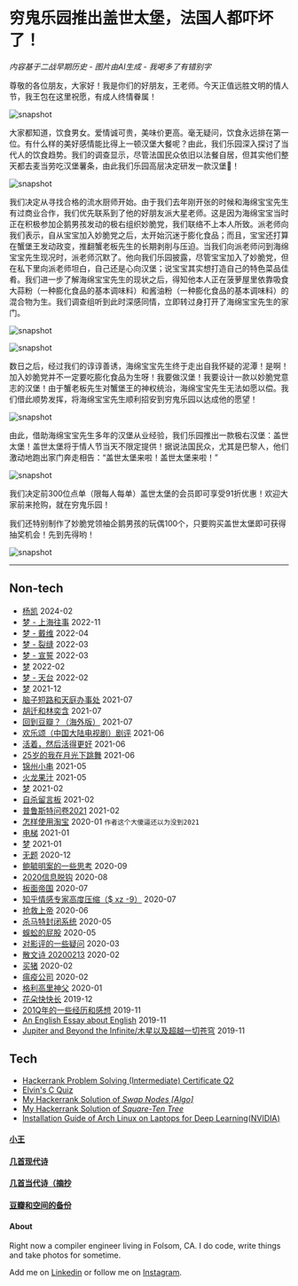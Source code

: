 # 穷鬼乐园推出盖世太堡，法国人都吓坏了！

*内容基于二战早期历史 - 图片由AI生成 - 我喝多了有错别字*

尊敬的各位朋友，大家好！我是你们的好朋友，王老师。今天正值远胜文明的情人节，我王包在这里祝愿，有成人终情眷属！

![snapshot](img/2024021301.png)

大家都知道，饮食男女。爱情诚可贵，美味价更高。毫无疑问，饮食永远排在第一位。有什么样的美好感情能比得上一顿汉堡大餐呢？由此，我们乐园深入探讨了当代人的饮食趋势。我们的调查显示，尽管法国民众依旧以法餐自居，但其实他们整天都去麦当劳吃汉堡薯条，由此我们乐园高层决定研发一款汉堡🍔！

![snapshot](img/2024021302.png)

我们决定从寻找合格的流水厨师开始。由于我们去年刚开张的时候和海绵宝宝先生有过商业合作，我们优先联系到了他的好朋友派大星老师。这是因为海绵宝宝当时正在积极参加企鹅男孩发动的极右组织妙脆党，我们联络不上本人所致。派老师向我们表示，自从宝宝加入妙脆党之后，太开始沉迷于膨化食品；而且，宝宝还打算在蟹堡王发动政变，推翻蟹老板先生的长期剥削与压迫。当我们向派老师问到海绵宝宝先生现况时，派老师沉默了。他向我们乐园披露，尽管宝宝加入了妙脆党，但在私下里向派老师坦白，自己还是心向汉堡；说宝宝其实想打造自己的特色菜品佳肴。我们进一步了解海绵宝宝先生的现状之后，得知他本人正在菠萝屋里依靠吸食大蒜粉（一种膨化食品的基本调味料）和酱油粉（一种膨化食品的基本调味料）的混合物为生。我们调查组听到此时深感同情，立即转过身打开了海绵宝宝先生的家门。

![snapshot](img/2024021303.png)

![snapshot](img/2024021304.jpeg)

数日之后，经过我们的谆谆善诱，海绵宝宝先生终于走出自我怀疑的泥潭！是啊！加入妙脆党并不一定要吃膨化食品为生呀！我要做汉堡！我要设计一款以妙脆党意志的汉堡！由于蟹老板先生对蟹堡王的神权统治，海绵宝宝先生无法如愿以偿。我们借此顺势发挥，将海绵宝宝先生顺利招安到穷鬼乐园以达成他的愿望！

![snapshot](img/2024021305.png)

由此，借助海绵宝宝先生多年的汉堡从业经验，我们乐园推出一款极右汉堡：盖世太堡！盖世太堡将于情人节当天不限定提供！据说法国民众，尤其是巴黎人，他们激动地跑出家门奔走相告：“盖世太堡来啦！盖世太堡来啦！”

![snapshot](img/2024021306.png)

我们决定前300位点单（限每人每单）盖世太堡的会员即可享受91折优惠！欢迎大家前来抢购，就在穷鬼乐园！

我们还特别制作了妙脆党领袖企鹅男孩的玩偶100个，只要购买盖世太堡即可获得抽奖机会！先到先得哟！

![snapshot](img/2024021307.png)

---

## Non-tech

* [杨凯](posts/2024-02-03-yk.md) 2024-02
* [梦 - 上海往事](posts/2022-11-19-dream.md) 2022-11
* [梦 - 戴维](posts/2022-04-06-dream.md) 2022-04
* [梦 - 裂缝](posts/2022-03-19-dream.md) 2022-03
* [梦 - 宣誓](posts/2022-03-06-dream.md) 2022-03
* [梦](posts/2022-02-22-dream.md) 2022-02
* [梦 - 天台](posts/2022-02-18-dream.md) 2022-02
* [梦](posts/2021-12-27-dream.md) 2021-12
* [脑子短路和天庭办事处](posts/2021-07-oracle.md) 2021-07
* [胡迁和林奕含](posts/2021-07-killer.md) 2021-07
* [回到豆瓣？（海外版）](posts/2021-07-dbrt.md) 2021-07
* [欢乐颂（中国大陆电视剧）剧评](posts/2021-06-tv.md) 2021-06
* [活着，然后活得更好](posts/2021-06-motiv.md) 2021-06
* [25岁的我在月光下跳舞](posts/2021-06-25.md) 2021-06
* [锦州小串](posts/2021-05-bbq.md) 2021-05
* [火龙果汁](posts/2021-05-13-dragonfruit.md) 2021-05
* [梦](posts/2021-02-22-dream.md) 2021-02
* [自杀留言板](posts/2021-02-suicide.md) 2021-02
* [普鲁斯特问卷2021](posts/2021-02-q.md) 2021-02
* [怎样使用淘宝](posts/2020-01-taobao.md) 2020-01 `作者这个大傻逼还以为没到2021`
* [电梯](posts/2021-01-e.md) 2021-01
* [梦](posts/2021-01-dream.md) 2021-01
* [无题](posts/2020-12-28-none.md) 2020-12
* [鲍毓明案的一些思考](posts/2020-08-sh.md) 2020-09
* [2020信息脱钩](posts/2020-08-detach.md) 2020-08
* [板面帝国](posts/2020-07-28-bmatrix.md) 2020-07
* [知乎情感专家高度压缩（$ xz -9）](posts/2020-07-zhihu.md) 2020-07
* [抢救上帝](posts/2020-06-rescue-of-god.md) 2020-06
* [杀马特封闭系统](posts/2020-05-21-closure.md) 2020-05
* [蜈蚣的屁股](posts/2020-05-14-ass.md) 2020-05
* [对影评的一些疑问](posts/2020-03-11-mreview.md) 2020-03
* [散文诗 20200213](posts/2020-02-13-v.md) 2020-02
* [买猪](posts/2020-02-09-pig.md) 2020-02
* [瘟疫公司](posts/2020-02-02-ncov.md) 2020-02
* [格利高里神父](posts/2020-01-05-hl2.md) 2020-01
* [花朵快快长](posts/2019-12-21-none.md) 2019-12
* [201Q年的一些经历和感想](posts/2019-11-30-q.md) 2019-11
* [An English Essay about English](posts/2019-11-english.md) 2019-11
* [Jupiter and Beyond the Infinite/木星以及超越一切苍穹](posts/2019-11-26-idx.md) 2019-11

## Tech

* [Hackerrank Problem Solving (Intermediate) Certificate Q2](posts_tech/2022-03-24-hkrk.md)
* [Elvin's C Quiz](posts_tech/elvin-s-c-quiz.md)
* [My Hackerrank Solution of *Swap Nodes [Algo]*](posts_tech/2021-03-17-hkrk.md)
* [My Hackerrank Solution of *Square-Ten Tree*](posts_tech/2021-04-09-hkrk.md)
* [Installation Guide of Arch Linux on Laptops for Deep Learning(NVIDIA)](posts_tech/2019-12-15-12.md)

#### [小王](index_wang.md)

#### [几首现代诗](index_mverse.md)

#### [几首当代诗（摘抄](contemporary/intro.md)

#### [豆瓣和空间的备份](index_history.md)

#### About

Right now a compiler engineer living in Folsom, CA. I do code, write things and take photos for sometime.

Add me on [Linkedin](https://www.linkedin.com/in/elvinw95) or follow me on [Instagram](https://www.instagram.com/e1vinwang).